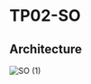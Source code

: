 # TP02-SO

## Architecture

![SO (1)](https://user-images.githubusercontent.com/45442173/174700473-7b70c200-bd1c-44c9-9eb0-05c067c561a1.png)